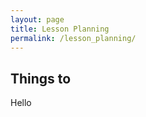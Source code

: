 ```yaml
---
layout: page
title: Lesson Planning
permalink: /lesson_planning/
---
```


<h2 id="hint">Things to</h2>

Hello